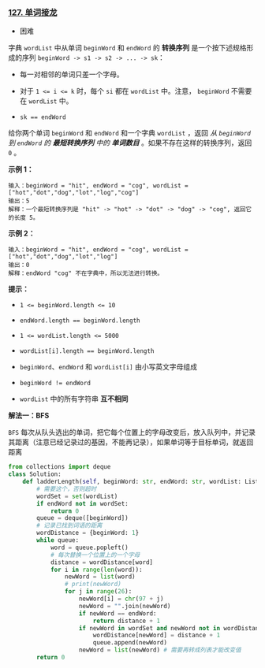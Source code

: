 ### [127. 单词接龙](https://leetcode.cn/problems/word-ladder/)

- 困难

字典 `wordList` 中从单词 `beginWord` 和 `endWord` 的 **转换序列** 是一个按下述规格形成的序列 `beginWord -> s1 -> s2 -> ... -> sk`：

- 每一对相邻的单词只差一个字母。

-  对于 `1 <= i <= k` 时，每个 `si` 都在 `wordList` 中。注意， `beginWord` 不需要在 `wordList` 中。

- `sk == endWord`

给你两个单词 `beginWord` 和 `endWord` 和一个字典 `wordList` ，返回 *从 `beginWord` 到 `endWord` 的 **最短转换序列** 中的 **单词数目*** 。如果不存在这样的转换序列，返回 `0` 。

**示例 1：**

```
输入：beginWord = "hit", endWord = "cog", wordList = ["hot","dot","dog","lot","log","cog"]
输出：5
解释：一个最短转换序列是 "hit" -> "hot" -> "dot" -> "dog" -> "cog", 返回它的长度 5。
```

**示例 2：**

```
输入：beginWord = "hit", endWord = "cog", wordList = ["hot","dot","dog","lot","log"]
输出：0
解释：endWord "cog" 不在字典中，所以无法进行转换。
```

**提示：**

- `1 <= beginWord.length <= 10`
- `endWord.length == beginWord.length`

- `1 <= wordList.length <= 5000`
- `wordList[i].length == beginWord.length`

- `beginWord`、`endWord` 和 `wordList[i]` 由小写英文字母组成
- `beginWord != endWord`

- `wordList` 中的所有字符串 **互不相同**

**解法一：BFS**

`BFS` 每次从队头选出的单词，把它每个位置上的字母改变后，放入队列中，并记录其距离（注意已经记录过的基因，不能再记录），如果单词等于目标单词，就返回距离

```python
from collections import deque
class Solution:
    def ladderLength(self, beginWord: str, endWord: str, wordList: List[str]) -> int:
        # 需要这个，否则超时
        wordSet = set(wordList)
        if endWord not in wordSet:
            return 0
        queue = deque([beginWord])
        # 记录已找到词语的距离
        wordDistance = {beginWord: 1}
        while queue:
            word = queue.popleft()
            # 每次替换一个位置上的一个字母
            distance = wordDistance[word]
            for i in range(len(word)):
                newWord = list(word)
                # print(newWord)
                for j in range(26):
                    newWord[i] = chr(97 + j)
                    newWord = "".join(newWord)
                    if newWord == endWord:
                        return distance + 1
                    if newWord in wordSet and newWord not in wordDistance:
                        wordDistance[newWord] = distance + 1
                        queue.append(newWord)
                    newWord = list(newWord) # 需要再转成列表才能改变值
        return 0
```

